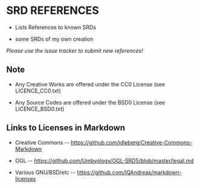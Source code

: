 # SRD REFERENCES

* Lists References to known SRDs

* some SRDs of my own creation

*Please use the issue tracker to submit new references!*

## Note

* Any Creative Works are offered under the CC0 License (see LICENCE_CC0.txt)

* Any Source Codes are offered under the BSD0 License (see LICENCE_BSD0.txt)

## Links to Licenses in Markdown

* Creative Commons -- https://github.com/idleberg/Creative-Commons-Markdown

* OGL -- https://github.com/Umbyology/OGL-SRD5/blob/master/legal.md 

* Various GNU/BSD/etc -- https://github.com/IQAndreas/markdown-licenses

